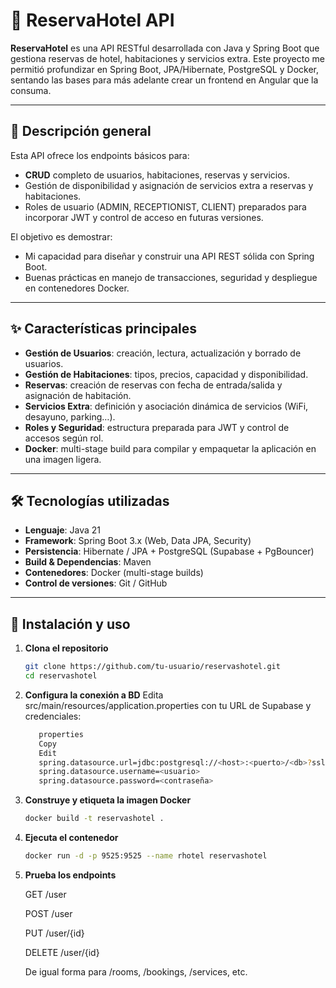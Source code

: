 # 🏨 ReservaHotel API

**ReservaHotel** es una API RESTful desarrollada con Java y Spring Boot que gestiona reservas de hotel, habitaciones y servicios extra. Este proyecto me permitió profundizar en Spring Boot, JPA/Hibernate, PostgreSQL y Docker, sentando las bases para más adelante crear un frontend en Angular que la consuma.

---

## 📖 Descripción general

Esta API ofrece los endpoints básicos para:

- **CRUD** completo de usuarios, habitaciones, reservas y servicios.  
- Gestión de disponibilidad y asignación de servicios extra a reservas y habitaciones.  
- Roles de usuario (ADMIN, RECEPTIONIST, CLIENT) preparados para incorporar JWT y control de acceso en futuras versiones.

El objetivo es demostrar:
- Mi capacidad para diseñar y construir una API REST sólida con Spring Boot.  
- Buenas prácticas en manejo de transacciones, seguridad y despliegue en contenedores Docker.  

---

## ✨ Características principales

- **Gestión de Usuarios**: creación, lectura, actualización y borrado de usuarios.  
- **Gestión de Habitaciones**: tipos, precios, capacidad y disponibilidad.  
- **Reservas**: creación de reservas con fecha de entrada/salida y asignación de habitación.  
- **Servicios Extra**: definición y asociación dinámica de servicios (WiFi, desayuno, parking…).  
- **Roles y Seguridad**: estructura preparada para JWT y control de accesos según rol.  
- **Docker**: multi-stage build para compilar y empaquetar la aplicación en una imagen ligera.

---

## 🛠 Tecnologías utilizadas

- **Lenguaje**: Java 21  
- **Framework**: Spring Boot 3.x (Web, Data JPA, Security)  
- **Persistencia**: Hibernate / JPA + PostgreSQL (Supabase + PgBouncer)  
- **Build & Dependencias**: Maven  
- **Contenedores**: Docker (multi-stage builds)  
- **Control de versiones**: Git / GitHub

---

## 🚀 Instalación y uso

1. **Clona el repositorio**  
   ```bash
   git clone https://github.com/tu-usuario/reservashotel.git
   cd reservashotel

2. **Configura la conexión a BD**
Edita src/main/resources/application.properties con tu URL de Supabase y credenciales:
   ```bash
      properties
      Copy
      Edit
      spring.datasource.url=jdbc:postgresql://<host>:<puerto>/<db>?sslmode=require
      spring.datasource.username=<usuario>
      spring.datasource.password=<contraseña>
   
3. **Construye y etiqueta la imagen Docker**
   ```bash
   docker build -t reservashotel .
   
4. **Ejecuta el contenedor**
      ```bash
   docker run -d -p 9525:9525 --name rhotel reservashotel

5. **Prueba los endpoints**
   
   GET /user
   
   POST /user
   
   PUT /user/{id}
   
   DELETE /user/{id}
   
   De igual forma para /rooms, /bookings, /services, etc.







